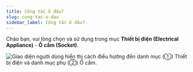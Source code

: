 ```yaml
---
title: Công tắc ở đâu?
slug: cong-tac-o-dau
sidebar_label: Công tắc ở đâu?
---
```


Chào bạn, vui lòng chọn và sử dụng trong mục **Thiết bị điện (Electrical Appliance)** - **Ổ cắm (Socket)**.

![Giao diện người dùng hiển thị cách điều hướng đến danh mục (①) Thiết bị điện và danh mục phụ (②) Ổ cắm.](https://storage.googleapis.com/jegavn_kb/images/6c6dfd1d-b879-41d4-92bd-6a88ba41a158.png)